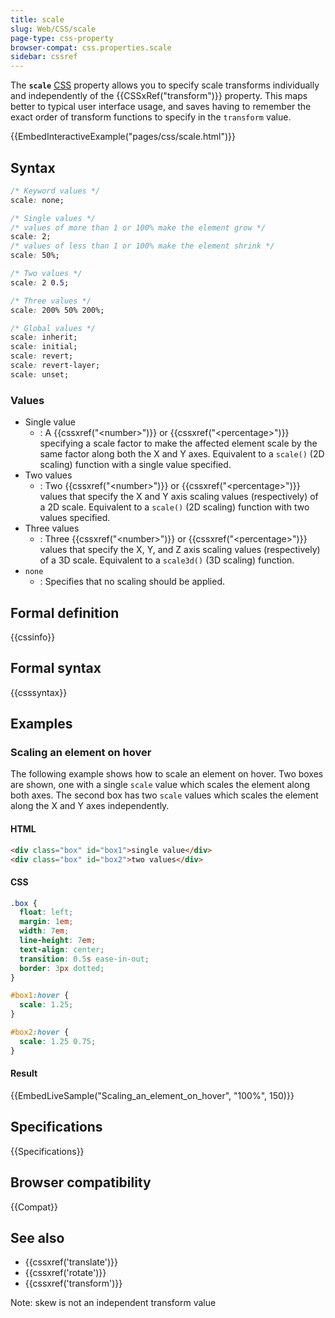 ```yaml
---
title: scale
slug: Web/CSS/scale
page-type: css-property
browser-compat: css.properties.scale
sidebar: cssref
---
```



The **`scale`** [CSS](/en-US/docs/Web/CSS) property allows you to specify scale transforms individually and independently of the {{CSSxRef("transform")}} property. This maps better to typical user interface usage, and saves having to remember the exact order of transform functions to specify in the `transform` value.

{{EmbedInteractiveExample("pages/css/scale.html")}}

## Syntax

```css
/* Keyword values */
scale: none;

/* Single values */
/* values of more than 1 or 100% make the element grow */
scale: 2;
/* values of less than 1 or 100% make the element shrink */
scale: 50%;

/* Two values */
scale: 2 0.5;

/* Three values */
scale: 200% 50% 200%;

/* Global values */
scale: inherit;
scale: initial;
scale: revert;
scale: revert-layer;
scale: unset;
```

### Values

- Single value
  - : A {{cssxref("&lt;number&gt;")}} or {{cssxref("&lt;percentage&gt;")}} specifying a scale factor to make the affected element scale by the same factor along both the X and Y axes. Equivalent to a `scale()` (2D scaling) function with a single value specified.
- Two values
  - : Two {{cssxref("&lt;number&gt;")}} or {{cssxref("&lt;percentage&gt;")}} values that specify the X and Y axis scaling values (respectively) of a 2D scale. Equivalent to a `scale()` (2D scaling) function with two values specified.
- Three values
  - : Three {{cssxref("&lt;number&gt;")}} or {{cssxref("&lt;percentage&gt;")}} values that specify the X, Y, and Z axis scaling values (respectively) of a 3D scale. Equivalent to a `scale3d()` (3D scaling) function.
- `none`
  - : Specifies that no scaling should be applied.

## Formal definition

{{cssinfo}}

## Formal syntax

{{csssyntax}}

## Examples

### Scaling an element on hover

The following example shows how to scale an element on hover.
Two boxes are shown, one with a single `scale` value which scales the element along both axes.
The second box has two `scale` values which scales the element along the X and Y axes independently.

#### HTML

```html
<div class="box" id="box1">single value</div>
<div class="box" id="box2">two values</div>
```

#### CSS

```css
.box {
  float: left;
  margin: 1em;
  width: 7em;
  line-height: 7em;
  text-align: center;
  transition: 0.5s ease-in-out;
  border: 3px dotted;
}

#box1:hover {
  scale: 1.25;
}

#box2:hover {
  scale: 1.25 0.75;
}
```

#### Result

{{EmbedLiveSample("Scaling_an_element_on_hover", "100%", 150)}}

## Specifications

{{Specifications}}

## Browser compatibility

{{Compat}}

## See also

- {{cssxref('translate')}}
- {{cssxref('rotate')}}
- {{cssxref('transform')}}

Note: skew is not an independent transform value
